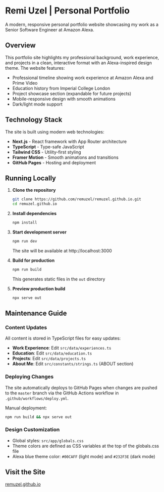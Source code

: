 # Remi Uzel | Personal Portfolio

A modern, responsive personal portfolio website showcasing my work as a Senior Software Engineer at Amazon Alexa.

## Overview

This portfolio site highlights my professional background, work experience, and projects in a clean, interactive format with an Alexa-inspired design theme. The website features:

- Professional timeline showing work experience at Amazon Alexa and Prime Video
- Education history from Imperial College London
- Project showcase section (expandable for future projects)
- Mobile-responsive design with smooth animations
- Dark/light mode support

## Technology Stack

The site is built using modern web technologies:

- **Next.js** - React framework with App Router architecture
- **TypeScript** - Type-safe JavaScript
- **Tailwind CSS** - Utility-first styling
- **Framer Motion** - Smooth animations and transitions
- **GitHub Pages** - Hosting and deployment

## Running Locally

1. **Clone the repository**
   ```bash
   git clone https://github.com/remuzel/remuzel.github.io.git
   cd remuzel.github.io
   ```

2. **Install dependencies**
   ```bash
   npm install
   ```

3. **Start development server**
   ```bash
   npm run dev
   ```
   The site will be available at http://localhost:3000

4. **Build for production**
   ```bash
   npm run build
   ```
   This generates static files in the `out` directory

5. **Preview production build**
   ```bash
   npx serve out
   ```

## Maintenance Guide

### Content Updates

All content is stored in TypeScript files for easy updates:

- **Work Experience**: Edit `src/data/experiences.ts`
- **Education**: Edit `src/data/education.ts`
- **Projects**: Edit `src/data/projects.ts`
- **About Me**: Edit `src/constants/strings.ts` (ABOUT section)

### Deploying Changes

The site automatically deploys to GitHub Pages when changes are pushed to the `master` branch via the GitHub Actions workflow in `.github/workflows/deploy.yml`.

Manual deployment:
```bash
npm run build && npx serve out
```

### Design Customization

- Global styles: `src/app/globals.css`
- Theme colors are defined as CSS variables at the top of the globals.css file
- Alexa blue theme color: `#00CAFF` (light mode) and `#232F3E` (dark mode)

## Visit the Site

[remuzel.github.io](https://remuzel.github.io)